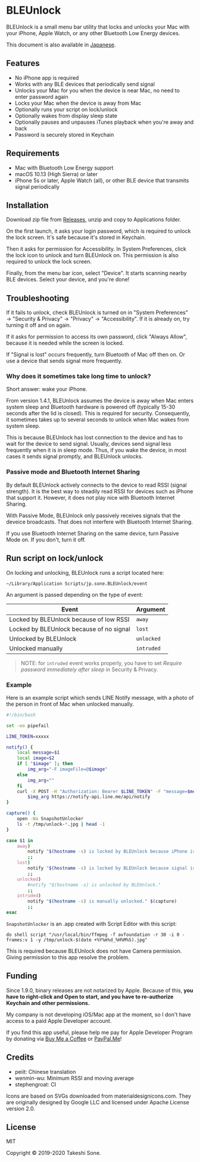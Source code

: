 # BLEUnlock

BLEUnlock is a small menu bar utility that locks and unlocks your Mac with your iPhone, Apple Watch, or any other Bluetooth Low Energy devices.

This document is also available in [Japanese](README.ja.md).

## Features

- No iPhone app is required
- Works with any BLE devices that periodically send signal
- Unlocks your Mac for you when the device is near Mac, no need to enter password again
- Locks your Mac when the device is away from Mac
- Optionally runs your script on lock/unlock
- Optionally wakes from display sleep state
- Optionally pauses and unpauses iTunes playback when you're away and back
- Password is securely stored in Keychain

## Requirements

- Mac with Bluetooth Low Energy support
- macOS 10.13 (High Sierra) or later
- iPhone 5s or later, Apple Watch (all), or other BLE device that transmits
signal periodically

## Installation

Download zip file from [Releases](https://github.com/ts1/BLEUnlock/releases),
unzip and copy to Applications folder.

On the first launch, it asks your login password,
which is required to unlock the lock screen.
It's safe because it's stored in Keychain. 

Then it asks for permission for Accessibility.
In System Preferences, click the lock icon to unlock and turn BLEUnlock on.
This permission is also required to unlock the lock screen.

Finally, from the menu bar icon, select "Device".
It starts scanning nearby BLE devices.
Select your device, and you're done!

## Troubleshooting

If it fails to unlock, check BLEUnlock is turned on in "System Preferences" →
"Security & Privacy" → "Privacy" → "Accessibility".
If it is already on, try turning it off and on again.

If it asks for permission to access its own password, click "Always Allow",
because it is needed while the screen is locked.

If "Signal is lost" occurs frequently, turn Bluetooth of Mac off then on.
Or use a device that sends signal more frequently.

### Why does it sometimes take long time to unlock?

Short answer: wake your iPhone.

From version 1.4.1, BLEUnlock assumes the device is away
when Mac enters system sleep and Bluetooth hardware is powered off
(typically 15-30 seconds after the lid is closed).
This is required for security.
Consequently, it sometimes takes up to several seconds to unlock when Mac wakes
from system sleep.

This is because BLEUnlock has lost connection to the device and has to wait
for the device to send signal.
Usually, devices send signal less frequently when it is in sleep mode.
Thus, if you wake the device, in most cases it sends signal promptly,
and BLEUnlock unlocks.

### Passive mode and Bluetooth Internet Sharing

By default BLEUnlock actively connects to the device to read RSSI
(signal strength).
It is the best way to steadily read RSSI for devices such as iPhone that
support it.
However, it does not play nice with Bluetooth Internet Sharing.

With Passive Mode, BLEUnlock only passively receives signals that the deveice
broadcasts.
That does not interfere with Bluetooth Internet Sharing.

If you use Bluetooth Internet Sharing on the same device, turn Passive Mode on.
If you don't, turn it off.

## Run script on lock/unlock

On locking and unlocking, BLEUnlock runs a script located here:

```
~/Library/Application Scripts/jp.sone.BLEUnlock/event
```

An argument is passed depending on the type of event:

|Event|Argument|
|-----|--------|
|Locked by BLEUnlock because of low RSSI|`away`|
|Locked by BLEUnlock because of no signal|`lost`|
|Unlocked by BLEUnlock|`unlocked`|
|Unlocked manually|`intruded`|

> NOTE: for `intruded` event works properly, you have to set *Require password immediately after sleep* in Security & Privacy.

### Example

Here is an example script which sends LINE Notify message, with a photo of the person in front of Mac when unlocked manually.

```sh
#!/bin/bash

set -eo pipefail

LINE_TOKEN=xxxxx

notify() {
    local message=$1
    local image=$2
    if [ "$image" ]; then
        img_arg="-F imageFile=@$image"
    else
        img_arg=""
    fi
    curl -X POST -H "Authorization: Bearer $LINE_TOKEN" -F "message=$message" \
        $img_arg https://notify-api.line.me/api/notify
}

capture() {
    open -Wa SnapshotUnlocker
    ls -t /tmp/unlock-*.jpg | head -1
}

case $1 in
    away)
        notify "$(hostname -s) is locked by BLEUnlock because iPhone is away."
        ;;
    lost)
        notify "$(hostname -s) is locked by BLEUnlock because signal is lost."
        ;;
    unlocked)
        #notify "$(hostname -s) is unlocked by BLEUnlock."
        ;;
    intruded)
        notify "$(hostname -s) is manually unlocked." $(capture)
        ;;
esac
```

`SnapshotUnlocker` is an .app created with Script Editor with this script:

```
do shell script "/usr/local/bin/ffmpeg -f avfoundation -r 30 -i 0 -frames:v 1 -y /tmp/unlock-$(date +%Y%m%d_%H%M%S).jpg"
```

This is required because BLEUnlock does not have Camera permission.
Giving permission to this app resolve the problem.

## Funding

Since 1.9.0, binary releases are not notarized by Apple.
Because of this, **you have to right-click and Open to start, and you have to re-authorize Keychain and other permissions.**

My company is not developing iOS/Mac app at the moment, so I don't have access to a paid Apple Developer account.

If you find this app useful, please help me pay for Apple Developer Program by donating via [Buy Me a Coffee](https://www.buymeacoffee.com/tsone) or [PayPal.Me](https://paypal.me/takeshisone)!

## Credits

- peiit: Chinese translation
- wenmin-wu: Minimum RSSI and moving average
- stephengroat: CI

Icons are based on SVGs downloaded from materialdesignicons.com.
They are originally designed by Google LLC and licensed under Apache License
version 2.0.

## License

MIT

Copyright © 2019-2020 Takeshi Sone.
